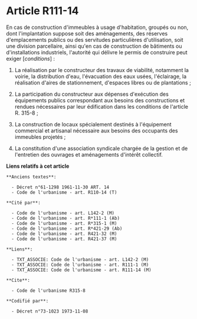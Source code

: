 # Article R111-14

En cas de construction d'immeubles à usage d'habitation, groupés ou non, dont l'implantation suppose soit des aménagements,
des réserves d'emplacements publics ou des servitudes particulières d'utilisation, soit une division parcellaire, ainsi qu'en
cas de construction de bâtiments ou d'installations industriels, l'autorité qui délivre le permis de construire peut exiger
[*conditions*] :

1. La réalisation par le constructeur des travaux de viabilité, notamment la voirie, la distribution d'eau, l'évacuation des
eaux usées, l'éclairage, la réalisation d'aires de stationnement, d'espaces libres ou de plantations ;

2. La participation du constructeur aux dépenses d'exécution des équipements publics correspondant aux besoins des
constructions et rendues nécessaires par leur édification dans les conditions de l'article R. 315-8 ;

3. La construction de locaux spécialement destinés à l'équipement commercial et artisanal nécessaire aux besoins des
occupants des immeubles projetés ;

4. La constitution d'une association syndicale chargée de la gestion et de l'entretien des ouvrages et aménagements d'intérêt
collectif.

**Liens relatifs à cet article**

	**Anciens textes**:

	  - Décret n°61-1298 1961-11-30 ART. 14
	  - Code de l'urbanisme - art. R110-14 (T)

	**Cité par**:

	  - Code de l'urbanisme - art. L142-2 (M)
	  - Code de l'urbanisme - art. R*111-1 (Ab)
	  - Code de l'urbanisme - art. R*315-1 (M)
	  - Code de l'urbanisme - art. R*421-29 (Ab)
	  - Code de l'urbanisme - art. R421-32 (M)
	  - Code de l'urbanisme - art. R421-37 (M)

	**Liens**:

	  - TXT_ASSOCIE: Code de l'urbanisme - art. L142-2 (M)
	  - TXT_ASSOCIE: Code de l'urbanisme - art. R111-1 (M)
	  - TXT_ASSOCIE: Code de l'urbanisme - art. R111-14 (M)

	**Cite**:

	  - Code de l'urbanisme R315-8

	**Codifié par**:

	  - Décret n°73-1023 1973-11-08
